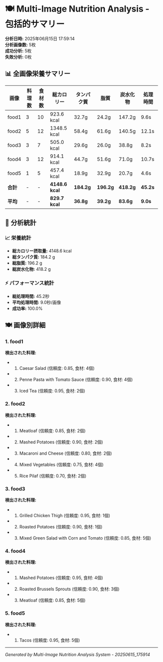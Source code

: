 # 🍽️ Multi-Image Nutrition Analysis - 包括的サマリー

**分析日時:** 2025年06月15日 17:59:14  
**分析画像数:** 5枚  
**成功分析:** 5枚  
**失敗分析:** 0枚  

## 📊 全画像栄養サマリー

| 画像 | 料理数 | 食材数 | 総カロリー | タンパク質 | 脂質 | 炭水化物 | 処理時間 |
|------|--------|--------|------------|------------|------|----------|----------|
| food1 | 3 | 10 | 923.6 kcal | 32.7g | 24.2g | 147.2g | 9.6s |
| food2 | 5 | 12 | 1348.5 kcal | 58.4g | 61.6g | 140.5g | 12.1s |
| food3 | 3 | 7 | 505.0 kcal | 29.6g | 26.0g | 38.8g | 8.2s |
| food4 | 3 | 12 | 914.1 kcal | 44.7g | 51.6g | 71.0g | 10.7s |
| food5 | 1 | 5 | 457.4 kcal | 18.9g | 32.9g | 20.7g | 4.6s |
| **合計** | - | - | **4148.6 kcal** | **184.2g** | **196.2g** | **418.2g** | **45.2s** |
| **平均** | - | - | **829.7 kcal** | **36.8g** | **39.2g** | **83.6g** | **9.0s** |


## 🎯 分析統計

### 📈 栄養統計
- **総カロリー摂取量:** 4148.6 kcal
- **総タンパク質:** 184.2 g
- **総脂質:** 196.2 g
- **総炭水化物:** 418.2 g

### ⚡ パフォーマンス統計
- **総処理時間:** 45.2秒
- **平均処理時間:** 9.0秒/画像
- **成功率:** 100.0%

## 🍽️ 画像別詳細

### 1. food1

**検出された料理:**
- 1. Caesar Salad (信頼度: 0.85, 食材: 4個)
- 2. Penne Pasta with Tomato Sauce (信頼度: 0.90, 食材: 4個)
- 3. Iced Tea (信頼度: 0.95, 食材: 2個)

### 2. food2

**検出された料理:**
- 1. Meatloaf (信頼度: 0.85, 食材: 2個)
- 2. Mashed Potatoes (信頼度: 0.90, 食材: 2個)
- 3. Macaroni and Cheese (信頼度: 0.80, 食材: 2個)
- 4. Mixed Vegetables (信頼度: 0.75, 食材: 4個)
- 5. Rice Pilaf (信頼度: 0.70, 食材: 2個)

### 3. food3

**検出された料理:**
- 1. Grilled Chicken Thigh (信頼度: 0.95, 食材: 1個)
- 2. Roasted Potatoes (信頼度: 0.90, 食材: 1個)
- 3. Mixed Green Salad with Corn and Tomato (信頼度: 0.85, 食材: 5個)

### 4. food4

**検出された料理:**
- 1. Mashed Potatoes (信頼度: 0.95, 食材: 4個)
- 2. Roasted Brussels Sprouts (信頼度: 0.90, 食材: 3個)
- 3. Meatloaf (信頼度: 0.85, 食材: 5個)

### 5. food5

**検出された料理:**
- 1. Tacos (信頼度: 0.95, 食材: 5個)



---
*Generated by Multi-Image Nutrition Analysis System - 20250615_175914*
